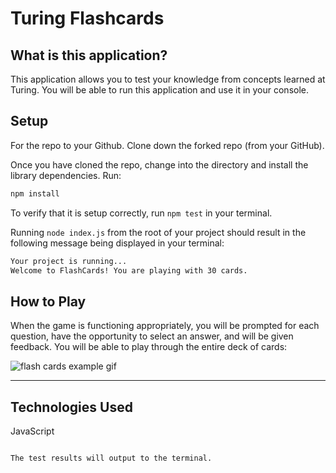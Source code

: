 # Turing Flashcards

## What is this application?

This application allows you to test your knowledge from concepts learned at Turing. You will be able to run this application and use it in your console.

## Setup

For the repo to your Github. Clone down the forked repo (from your GitHub).

Once you have cloned the repo, change into the directory and install the library dependencies. Run:

```bash
npm install
```

To verify that it is setup correctly, run `npm test` in your terminal.

Running `node index.js` from the root of your project should result in the following message being displayed in your terminal:

```bash
Your project is running...
Welcome to FlashCards! You are playing with 30 cards.

```

## How to Play


When the game is functioning appropriately, you will be prompted for each question, have the opportunity to select an answer, and will be given feedback. You will be able to play through the entire deck of cards:

![flash cards example gif](http://www.giphy.com/gifs/cxsqT0cysImE456oAu)

---

## Technologies Used

JavaScript

```

The test results will output to the terminal.
